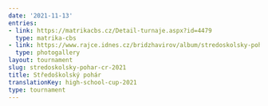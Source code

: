 ```yaml
---
date: '2021-11-13'
entries:
- link: https://matrikacbs.cz/Detail-turnaje.aspx?id=4479
  type: matrika-cbs
- link: https://www.rajce.idnes.cz/bridzhavirov/album/stredoskolsky-pohar-cr-2021
  type: photogallery
layout: tournament
slug: stredoskolsky-pohar-cr-2021
title: Středoškolský pohár
translationKey: high-school-cup-2021
type: tournament
---
```


